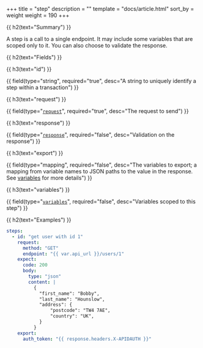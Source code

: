 +++
title = "step"
description = ""
template = "docs/article.html"
sort_by = weight
weight = 190
+++

{{ h2(text="Summary") }}

A step is a call to a single endpoint. It may include some variables that are scoped only to it. You can also choose
to validate the response.

{{ h2(text="Fields") }}

{{ h3(text="id") }}

{{ field(type="string", required="true", desc="A string to uniquely identify a step within a transaction") }}

{{ h3(text="request") }}

{{ field(type="[`request`](../request)", required="true", desc="The request to send") }}

{{ h3(text="response") }}

{{ field(type="[`response`](../response)", required="false", desc="Validation on the response") }}

{{ h3(text="export") }}

{{ field(type="mapping", required="false", desc="The variables to export; a mapping from variable names to JSON paths
to the value in the response. See [variables](../variables) for more details") }}

{{ h3(text="variables") }}

{{ field(type="[`variables`](../variables)", required="false", desc="Variables scoped to this step") }}

{{ h2(text="Examples") }}

```yaml
steps:
  - id: "get user with id 1"
    request:
      method: "GET"
      endpoint: "{{ var.api_url }}/users/1"
    expect:
      code: 200
      body:
        type: "json"
        content: |
          {
            "first_name": "Bobby",
            "last_name": "Hounslow",
            "address": {
                "postcode": "TW4 7AE",
                "country": "UK",
            }
          }
    export:
      auth_token: "{{ response.headers.X-APIDAUTH }}"
```
